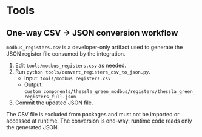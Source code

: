 # Tools

## One-way CSV → JSON conversion workflow

`modbus_registers.csv` is a developer-only artifact used to generate the JSON register file consumed by the integration.

1. Edit `tools/modbus_registers.csv` as needed.
2. Run `python tools/convert_registers_csv_to_json.py`.
   - Input: `tools/modbus_registers.csv`
   - Output: `custom_components/thessla_green_modbus/registers/thessla_green_registers_full.json`
3. Commit the updated JSON file.

The CSV file is excluded from packages and must not be imported or accessed at runtime. The conversion is one-way: runtime code reads only the generated JSON.
